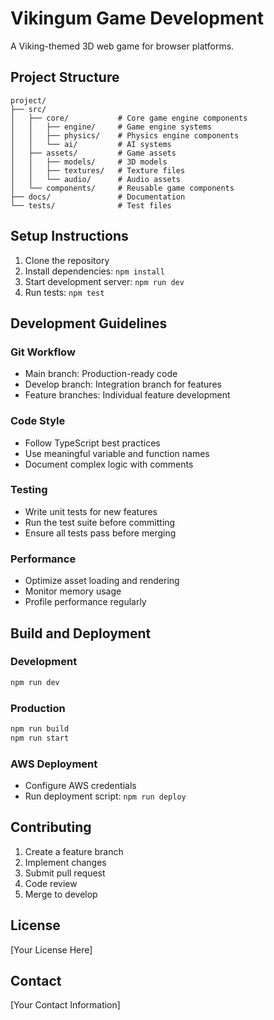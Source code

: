 # Vikingum Game Development

A Viking-themed 3D web game for browser platforms.

## Project Structure

```
project/
├── src/
│   ├── core/           # Core game engine components
│   │   ├── engine/     # Game engine systems
│   │   ├── physics/    # Physics engine components
│   │   └── ai/         # AI systems
│   ├── assets/         # Game assets
│   │   ├── models/     # 3D models
│   │   ├── textures/   # Texture files
│   │   └── audio/      # Audio assets
│   └── components/     # Reusable game components
├── docs/               # Documentation
└── tests/              # Test files

```

## Setup Instructions

1. Clone the repository
2. Install dependencies: `npm install`
3. Start development server: `npm run dev`
4. Run tests: `npm test`

## Development Guidelines

### Git Workflow
- Main branch: Production-ready code
- Develop branch: Integration branch for features
- Feature branches: Individual feature development

### Code Style
- Follow TypeScript best practices
- Use meaningful variable and function names
- Document complex logic with comments

### Testing
- Write unit tests for new features
- Run the test suite before committing
- Ensure all tests pass before merging

### Performance
- Optimize asset loading and rendering
- Monitor memory usage
- Profile performance regularly

## Build and Deployment

### Development
```bash
npm run dev
```

### Production
```bash
npm run build
npm run start
```

### AWS Deployment
- Configure AWS credentials
- Run deployment script: `npm run deploy`

## Contributing

1. Create a feature branch
2. Implement changes
3. Submit pull request
4. Code review
5. Merge to develop

## License

[Your License Here]

## Contact

[Your Contact Information]
